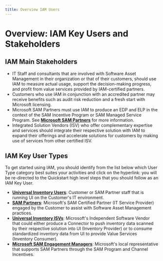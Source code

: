 ```yaml
---
title: Overview IAM Users
---
```

# Overview: IAM Key Users and Stakeholders

## IAM Main Stakeholders

- IT Staff and consultants that are involved with Software Asset Management in their organization or that of their customers, should use IAM to measure actual usage, support the decision-making progress, and profit from value services provided by IAM-certified partners.  
- Customers who use IAM in conjunction with an accredited partner may receive benefits such as audit risk reduction and a fresh start with Microsoft licensing.
- Microsoft SAM Partners must use IAM to produce an EDP and ELP in the context of the SAM Incentive Program or SAM Managed Service Program. See [**Microsoft SAM Partners**](https://aka.ms/mssampartners) for more information.
- Integrated Solution Vendors (ISV) who offer complementary expertise and services should integrate their respective solution with IAM to expand their offerings and accelerate solutions for customers by making use of services from other certified ISV.  

## IAM Key User Types

To get started using IAM, you should identify from the list below which User Type category best suites your activities and click on the hyperlink: you will be re-directed to the Quickstart high level steps that you should follow as an IAM Key User.

- [**Universal Inventory Users**](../Quickstarts/UI.md): Customer or SAM Partner staff that is running UI on the Customer's IT environment.
- [**SAM Partners**](../Quickstarts/SAM-Partners.md): Microsoft's SAM Certified Partner (IT Service Provider) engaged by the Customer to assist with Software Asset Management practices.
- [**Universal Inventory ISVs**](../Quickstarts/ISV.md): Microsoft's Independent Software Vendor that could either produce a Connector to push inventory data scanned by their respective solution into UI (Inventory Provider) or to consume standardized inventory data from UI to provide Value Services (Inventory Consumer).​
- [**Microsoft SAM Engagement Managers**](../Quickstarts/SAM-EMs.md): Microsoft's local representative that supports SAM Partners through the SAM Program and Channel Incentives.